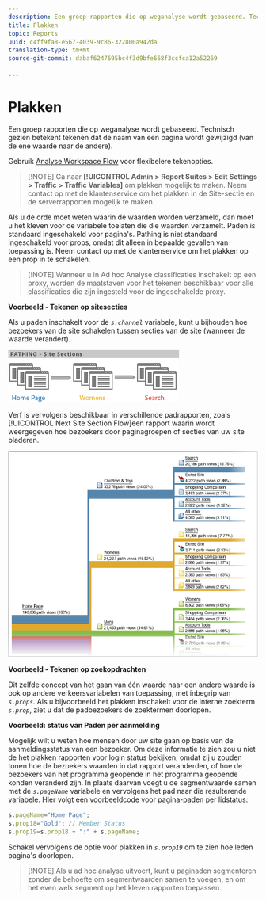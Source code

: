 ```yaml
---
description: Een groep rapporten die op weganalyse wordt gebaseerd. Technisch gezien betekent tekenen dat de naam van een pagina wordt gewijzigd (van de ene waarde naar de andere).
title: Plakken
topic: Reports
uuid: c4ff9fa8-e567-4039-9c86-322800a942da
translation-type: tm+mt
source-git-commit: dabaf6247695bc4f3d9bfe668f3ccfca12a52269

---
```



# Plakken

Een groep rapporten die op weganalyse wordt gebaseerd. Technisch gezien betekent tekenen dat de naam van een pagina wordt gewijzigd (van de ene waarde naar de andere).

Gebruik [Analyse Workspace Flow](https://marketing.adobe.com/resources/help/en_US/analytics/analysis-workspace/flow.html) voor flexibelere tekenopties.

>[!NOTE] Ga naar **[!UICONTROL Admin > Report Suites > Edit Settings > Traffic > Traffic Variables]** om plakken mogelijk te maken. Neem contact op met de klantenservice om het plakken in de Site-sectie en de serverrapporten mogelijk te maken.

Als u de orde moet weten waarin de waarden worden verzameld, dan moet u het kleven voor de variabele toelaten die die waarden verzamelt. Paden is standaard ingeschakeld voor pagina&#39;s. Pathing is niet standaard ingeschakeld voor props, omdat dit alleen in bepaalde gevallen van toepassing is. Neem contact op met de klantenservice om het plakken op een prop in te schakelen.

>[!NOTE] Wanneer u in Ad hoc Analyse classificaties inschakelt op een proxy, worden de maatstaven voor het tekenen beschikbaar voor alle classificaties die zijn ingesteld voor de ingeschakelde proxy.

**Voorbeeld - Tekenen op sitesecties**

Als u paden inschakelt voor de *`s.channel`* variabele, kunt u bijhouden hoe bezoekers van de site schakelen tussen secties van de site (wanneer de waarde verandert).

![](assets/path_sections.png)

Verf is vervolgens beschikbaar in verschillende padrapporten, zoals [!UICONTROL Next Site Section Flow]een rapport waarin wordt weergegeven hoe bezoekers door paginagroepen of secties van uw site bladeren.

![](assets/paths_report.png)

**Voorbeeld - Tekenen op zoekopdrachten**

Dit zelfde concept van het gaan van één waarde naar een andere waarde is ook op andere verkeersvariabelen van toepassing, met inbegrip van *`s.props`*. Als u bijvoorbeeld het plakken inschakelt voor de interne zoekterm *`s.prop`*, ziet u dat de padbezoekers de zoektermen doorlopen.

**Voorbeeld: status van Paden per aanmelding**

Mogelijk wilt u weten hoe mensen door uw site gaan op basis van de aanmeldingsstatus van een bezoeker. Om deze informatie te zien zou u niet de het plakken rapporten voor login status bekijken, omdat zij u zouden tonen hoe de bezoekers waarden in dat rapport veranderden, of hoe de bezoekers van het programma geopende in het programma geopende konden veranderd zijn. In plaats daarvan voegt u de segmentwaarde samen met de *`s.pageName`* variabele en vervolgens het pad naar die resulterende variabele. Hier volgt een voorbeeldcode voor pagina-paden per lidstatus:

```js
s.pageName="Home Page"; 
s.prop18="Gold"; // Member Status 
s.prop19=s.prop18 + ":" + s.pageName;
```

Schakel vervolgens de optie voor plakken in *`s.prop19`* om te zien hoe leden pagina&#39;s doorlopen.

>[!NOTE] Als u ad hoc analyse uitvoert, kunt u paginaden segmenteren zonder de behoefte om segmentwaarden samen te voegen, en om het even welk segment op het kleven rapporten toepassen.

